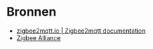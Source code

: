 # Bronnen

- [zigbee2mqtt.io | Zigbee2mqtt documentation](https://www.zigbee2mqtt.io)
- [Zigbee Alliance](https://zigbeealliance.org)